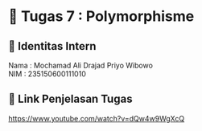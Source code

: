 # 📁 Tugas 7 : Polymorphisme

## 👤 Identitas Intern
Nama : Mochamad Ali Drajad Priyo Wibowo          
NIM  : 235150600111010

## 🔗 Link Penjelasan Tugas

https://www.youtube.com/watch?v=dQw4w9WgXcQ

